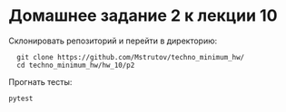 # Домашнее задание 2 к лекции 10

Склонировать репозиторий и перейти в директорию:
```
  git clone https://github.com/Mstrutov/techno_minimum_hw/
  cd techno_minimum_hw/hw_10/p2
```

Прогнать тесты:
```
pytest
```